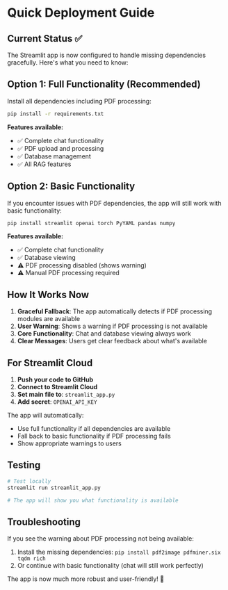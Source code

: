 # Quick Deployment Guide

## Current Status ✅

The Streamlit app is now configured to handle missing dependencies gracefully. Here's what you need to know:

## Option 1: Full Functionality (Recommended)

Install all dependencies including PDF processing:

```bash
pip install -r requirements.txt
```

**Features available:**
- ✅ Complete chat functionality
- ✅ PDF upload and processing
- ✅ Database management
- ✅ All RAG features

## Option 2: Basic Functionality

If you encounter issues with PDF dependencies, the app will still work with basic functionality:

```bash
pip install streamlit openai torch PyYAML pandas numpy
```

**Features available:**
- ✅ Complete chat functionality
- ✅ Database viewing
- ⚠️ PDF processing disabled (shows warning)
- ⚠️ Manual PDF processing required

## How It Works Now

1. **Graceful Fallback**: The app automatically detects if PDF processing modules are available
2. **User Warning**: Shows a warning if PDF processing is not available
3. **Core Functionality**: Chat and database viewing always work
4. **Clear Messages**: Users get clear feedback about what's available

## For Streamlit Cloud

1. **Push your code to GitHub**
2. **Connect to Streamlit Cloud**
3. **Set main file to**: `streamlit_app.py`
4. **Add secret**: `OPENAI_API_KEY`

The app will automatically:
- Use full functionality if all dependencies are available
- Fall back to basic functionality if PDF processing fails
- Show appropriate warnings to users

## Testing

```bash
# Test locally
streamlit run streamlit_app.py

# The app will show you what functionality is available
```

## Troubleshooting

If you see the warning about PDF processing not being available:
1. Install the missing dependencies: `pip install pdf2image pdfminer.six tqdm rich`
2. Or continue with basic functionality (chat will still work perfectly)

The app is now much more robust and user-friendly! 🚀 